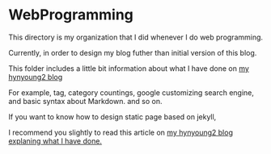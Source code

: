 # WebProgramming 

This directory is my organization that I did whenever I do web programming. 

Currently, in order to design my blog futher than initial version of this blog.

This folder includes a little bit information about what I have done on [my hynyoung2 blog](https://hyunyoung2.github.io/) 

For example, tag, category countings, google customizing search engine, and basic syntax about Markdown. and so on. 

If you want to know how to design static page based on jekyll, 

I recommend you slightly to read this article on [my hynyoung2 blog explaning what I have done.](https://hyunyoung2.github.io/alistofcategories/#web-programming) 
